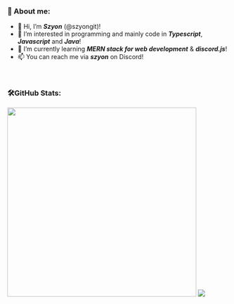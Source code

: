 ### 👋 About me:

- 👋 Hi, I’m ***Szyon*** (@szyongit)!
- 👀 I’m interested in programming and mainly code in ***Typescript***, ***Javascript*** and ***Java***!
- 🌱 I’m currently learning ***MERN stack for web development*** & ***discord.js***!
- 📫 You can reach me via ***szyon*** on Discord!<br/><br/><br/>


### 🛠️GitHub Stats:
<img src="https://github-readme-stats.vercel.app/api?username=szyongit&theme=tokyonight" width="430px"/>
<img src="https://github-readme-stats.vercel.app/api/top-langs/?username=szyongit&layout=compact&theme=tokyonight" />

<!---![GitHub Stats](https://github-readme-streak-stats.herokuapp.com/?user=your-github-username&theme=tokyonight)--->


<!---
szyongit/szyongit is a ✨ special ✨ repository because its `README.md` (this file) appears on your GitHub profile.
You can click the Preview link to take a look at your changes.
--->

<!---
but I am looking forward to ***other languages***!
--->
